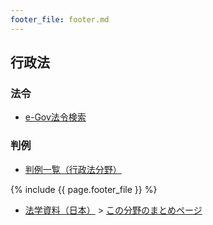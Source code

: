 ```yaml
---
footer_file: footer.md
---
```



## 行政法

### 法令

- [e-Gov法令検索](https://elaws.e-gov.go.jp/search/elawsSearch/elaws_search/lsg0100/)


### 判例

- [判例一覧（行政法分野）](cases)


{% include {{ page.footer_file }}  %}

- [法学資料（日本）](../) > [この分野のまとめページ](./)
